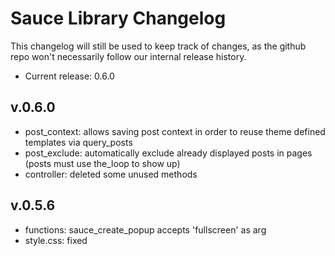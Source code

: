 # Sauce Library Changelog
This changelog will still be used to keep track of changes, as the github repo won't necessarily follow our internal release history.
* Current release: 0.6.0

## v.0.6.0
* post_context:   allows saving post context in order to reuse theme defined templates via query_posts
* post_exclude:   automatically exclude already displayed posts in pages (posts must use the_loop to show up)
* controller:     deleted some unused methods

## v.0.5.6
* functions:      sauce_create_popup accepts 'fullscreen' as arg
* style.css:      fixed <style> displayed as text under wp previews for unknown reasons
* style.css:      added .relative class that applies position: relative to element

## v.0.5.5
* sauce.js:       ready_popup now allows clicks on links, same should happen for popup_system
* sauce-lib.php:  added sauce() function to call sauce_lib::instance() for future uses
* functions.php:  added include
* functions.php:  added sauce_create_popup function to create popups
* popup_system:   fixed sauce.js for better web vitals web using sauce_create_popup (& ready_popup)
* sepwidgets.pho: deleted file


## v.0.5.0
* style.css:  removes ReCaptcha badge
* style.css:  better styling for wpcf7 related messages
* style.css:  inline-menu forces !important for inline-block
* sauce.js:   parent_click rewritten to handle _blank target via mixed js/css fix
* sauce.js:   added enable_localscroll which will enable localScroll effect for links within '.localscroll' parent element

## v.0.4.9
* sauce.js:   longer_box refresh method didn't remove .longer-click
* sauce.js:   select2 search box can now be hidden by adding .hide-search class to the select item
* sauce.js:   popup_close had two events attached leading to unexpected behaviour
* style.css:  round-img rules did not work for typo
* style.css:  the basic grid system now columnize at 811px in order to target 100% with on iPads
* controller: added Shield/WC compat for woocommerce registration form too
* style.css:  added twitter icon as social-item icon

## v.0.4.8
* modernizr:  removed file (already not loaded)
* sauce:      popups can now be closed by the following elements: .popup-close, .popup-background, .popup-accept, .button-close, a
* controller: adds class when SOPB rows collapse right on top
* style.css:  the basic grid system now has 15px default padding per cell, row class removes the lateral padding with negative margins
* style.css:  offset-site-header changed to offset-header-nav-wrap and moved into theme
* style.css:  added autoleft / autoright helper classes
* style.css:  added round-img class to round image within containers
* style.css:  extended .inline-panels class system with .right and .bottom classes
* controller: fixed issues with some SOPB filters

## v.0.4.6
* sauce.js:   is_on_screen now returns the distance in int between the element and the top viewport
* style.css:  fullheight overflow-y hidden
* controller: fixed wc_um_shield_compat_lostpass returning headers
* style.css:  some icons moved to GeneratePress Font

## v.0.4.5
* sauce.js:   longer_box now allows for clickable reference in its content
* controller: added compatibility between Ultimate Members / WooCommerce & Shield plugin
* style.css:  button-menu and inline-menu now works with non-.menu uls
* style.css:  auto-icons now require .auto-icons class on container to display

## v.0.4.4
* style.css: removed wp pagenavi css

## v.0.4.3 beta2
* style.css:  button-menu now working even without .inline-menu class
* style.css:  improvements for .object-fit class
* sauce.js:   fullheight did not work if offset_el not set
* sauce.js:   longer_box refactoring. It can be now initialized as $('.elem').longer_box() and updated via $('.elem').longer_box('reset')
* sauce.js:   checking for select existence in popup and ready before to apply select2

## v.0.4.2
* sauce_lib:  moved jquery to 3.6.0 and migrate to 3.3.2
* sauce_lib:  added so_search_fix function to filter link language in SOPB link search within widgets
* sauce_lib:  added sow_image_auto_lightbox function. SOW Image widget are now auto-lightboxed when # is set as URL
* sauce_lib:  added wpml_wc_fix_rewritebase that fixes permalink structure on woocommerce/wpml update when a specific config is setup
* sauce.js:   small fixes for jquery 3.x compat
* vendors:    removed jquery-lightbox as internal dependancy as the plugin development seems to have restarted and it's now compatible wth jQuery 3.x

## v.0.4.0
* style.css:  enabled smaller padding for popup on small screens
            better object-fit styling for SOPB rows.
            added inline-panels class to make a SOPB single-col row's panels inlined
            popup_system: now non-scrolling popups are vertically centered
            popup_system: now it's compatible with Brizy Editor
* sauce.js:   readypopup did not preventDefault();
* controller: updated simplebar to beta10

## v.0.3.9
* controller.sauce.class.php: 1) added image_size_names_choose to register in
                            wordpress dropdown selectors the image sizes defined in set_image_sizes or added via sl_image_sizes filter
                            2) fixed loading order for add_image_sizes and set_image_sizes
* style.css: added support for Vimeo and Instagram on social-item class
* style.css: small css improvements, removed old basil-form-row grid system
* sauce.js:  fixed issue with select2 being destroyed in popup_system even if not created
* sauce.js:  added check in ready_popup to prevent it from appearing in Lightroom check

## v.0.3.8
* sauce.js: added do_popup_html to create popup dinamically
          bug: current implementation does not copy events.
          bug: using clone(true,true) doesn't work with critical iframes (such as paypal Buttons)
          related: check oel-berlin.de v3 implementation
* sauce.js: longer-box now accepts elem parameter with class/id
* style.css: added .object-fit helper class, fixed some auto icons rule on whatsapp, mail and phone links for post/page content
* style.css: tidied some rules
* style.css: added .social-item class for social icons on menu items. Now supports Facebook & Youtube

## v.0.3.7
* sauce.js:  ready_popup uses requestAnimationFrame instead of setTimeout
* sauce.js:  fixed loads with an additional /
* sauce.css: fixed loads with an additional /

## v.0.3.6
* sauce_lib:  moved all scripts to footer
* style.css:  fixed css rules for popups still using jScrollPane
* sauce.js:   fixed readypopup still not applying .popup-css class
* sauce.js:   fixed some undeclared variables ll 25-30

## v.0.3.5
* sauce_lib:  moved to classes/controller.sauce.class.php
* sauce_lib:  moved to singleton pattern
* update:     moved from jScrollPane to SimpleBar
* scripts:    updated jscookie, select2 to latest version
* style.css:  added .fullscreen class for popups, plus clarified .fullscreenvideo class style
* sauce.js:   added support for cookieN value via get_class_value to set cookie duration for readypopup via css class
* sauce.js:   now get_class_value returns false if no match is found
* sauce.js:   lock-body class must be applied to 'html' and not 'body' to prevent scrollbar disappearing when popup appears
* sauce.js:   added .length check on most function in order to optimize performance
* sauce_lib:  jquery & jquery migrate are loaded via CDN only when SL_JQUERY in sauce-lib.php is set to 1

## v.0.3.1
* style.css: added simple grid system
* style.css: started to normalize Grid System + wpcf7 rules (checkboxes)

## v.0.3
* jquery.lightbox.min.js: borderSize: 0
* style.css: AUTO A ICONS are now inline-block. few css cleanse.
* style.css: #imageContainer: padding 0px
* style.css: remove .stretched > .row (use hpadded helper class instead)
* style.css: vpadded e hpadded from vivibistrot.local

## v.0.2
* sauce.js: r 372 ".readypopup a" / vivibistrot.com
* sauce.js: r 352 comment out / vivibistrot.com
* style.css: add stretched class / vivibistrot.local

## v.0.1
* General GeneratePress compatibility
* sauce.js refactory from original Basil theme
